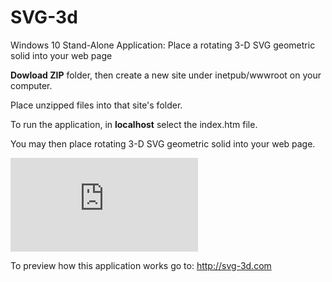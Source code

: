 # SVG-3d
Windows 10 Stand-Alone Application: Place a rotating 3-D SVG geometric solid into your web page

**Dowload ZIP** folder, then create a new site under inetpub/wwwroot on your computer.

Place unzipped files into that site's folder.

To run the application, in **localhost** select the index.htm file. 

You may then place rotating 3-D SVG geometric solid into your web page.

![](http://svg-3d.com/gitHubDemo.htm)

To preview how this application works go to: http://svg-3d.com
